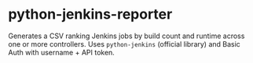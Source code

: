 # python-jenkins-reporter
Generates a CSV ranking Jenkins jobs by build count and runtime across one or more controllers.   Uses `python-jenkins` (official library) and Basic Auth with username + API token.
